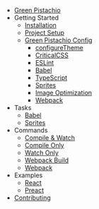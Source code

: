 * [Green Pistachio](/)
* Getting Started
  * [Installation](installation.md)
  * [Project Setup](project-setup.md)
  * [Green Pistachio Config](green-pistachio-config.md)
    * [configureTheme](configure-theme.md)
    * [CriticalCSS](critical-css.md)
    * [ESLint](eslint-config.md)
    * [Babel](babel-config.md)
    * [TypeScript](typescript-config.md)
    * [Sprites](sprites-config.md)
    * [Image Optimization](image-opt-config.md)
    * [Webpack](webpack.md)
* Tasks
  * [Babel](task-babel.md)
  * [Sprites](task-sprites.md)
* Commands
  * [Compile & Watch](command-compile-watch.md)
  * [Compile Only](command-compile.md)
  * [Watch Only](command-watch.md)
  * [Webpack Build](command-webpack-build.md)
  * [Webpack](command-webpack.md)
* Examples
  * [React](examples/react.md)
  * [Preact](examples/preact.md)
* [Contributing](contributing.md)
<!--
TODO Add Additional Features Pages

* Additional Features
  * [LiveReload](livereload.md)
  * [Image Optimization](image-optimization.md) -->
